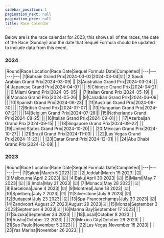 ```yaml
---
sidebar_position: 1
pagination_next: null
pagination_prev: null
title: Race Calendar
---
```


Below are is the race calendar for 2023, this shows all of the races, the date of the Race (Sunday) and the date that Sequel Formula should be updated to include data from this event.

### 2024

|Round|Race Location|Race Date|Sequel Formula Date|Completed|
|---|---|---|---|
|1|Bahrain Grand Prix|2024-03-02|2024-03-04|☑|
|2|Saudi Arabian Grand Prix|2024-03-09|   ||
|3|Australian Grand Prix|2024-03-24|   ||
|4|Japanese Grand Prix|2024-04-07|   ||
|5|Chinese Grand Prix|2024-04-21|   ||
|6|Miami Grand Prix|2024-05-05|   ||
|7|Italian Grand Prix|2024-05-19|   ||
|8|Monaco Grand Prix|2024-05-26|   ||
|9|Canadian Grand Prix|2024-06-09|   ||
|10|Spanish Grand Prix|2024-06-23|   ||
|11|Austrian Grand Prix|2024-06-30|   ||
|12|British Grand Prix|2024-07-07|   ||
|13|Hungarian Grand Prix|2024-07-21|   ||
|14|Belgium Grand Prix|2024-07-28|||
|15|Netherlands Grand Prix|2024-08-25|  ||
|16|Italian Grand Prix|2024-09-01|   |   |
|17|Azerbaijan Grand Prix|2024-09-15|   |   |
|18|Singapore Grand Prix|2024-09-22|   |   |
|19|United States Grand Prix|2024-10-20|   |   |
|20|Mexican Grand Prix|2024-10-27|   |   |
|21|Brazil Grand Prix|2024-11-03|   |   |
|22|Las Vegas Grand Prix|2024-11-23|   |   |
|23|Qatar Grand Prix|2024-12-01|   |   |
|24|Abu Dhabi Grand Prix|2024-12-08|   |   |

### 2023

|Round|Race Location|Race Date|Sequel Formula Date|Completed|
|---|---|---|---|
|1|Sakhir|March 5 2023|   |☑|
|2|Jeddah|March 19 2023|   |☑|
|3|Melbourne|April 2 2023|   |☑|
|4|Baku|April 30 2023|   |☑|
|5|Miami|May 7 2023|   |☑|
|6|Imola|May 21 2023|   |☑|
|7|Monaco|May 28 2023|   |☑|
|8|Barcelona|June 4 2023|   |☑|
|9|Montreal|June 18 2023|   |☑|
|10|Spielberg|July 2 2023|   |☑|
|11|Silverstone|July 9 2023|   |☑|
|12|Budapest|July 23 2023|   |☑|
|13|Spa-Francorchamps|July 30 2023|   |☑|
|14|Zandvoort|August 27 2023|August 29 2023|☑|
|15|Monza|September 3 2023|September 4 2023|☑|
|16|Marina Bay|September 17 2023|   |   |
|17|Suzuka|September 24 2023|   |   |
|18|Losail|October 8 2023|   |   |
|19|Austin|October 22 2023|   |   |
|20|Mexico City|October 29 2023|   |   |
|21|Sao Paulo|November 5 2023|   |   |
|22|Las Vegas|November 18 2023|   |   |
|23|Yas Marina|November 26 2023|   |   |
